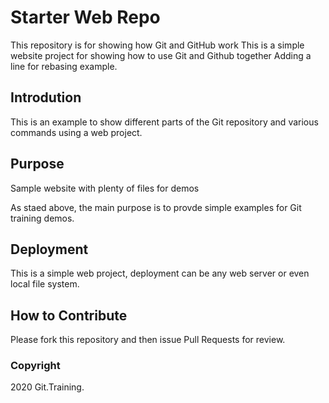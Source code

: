 # Starter Web Repo

This repository is for showing how Git and GitHub work
This is a simple website project for showing how to use Git and Github together
Adding a line for rebasing example.
## Introdution

This is an example to show different parts of the Git repository and various commands using
a web project.
  
## Purpose

Sample website with plenty of files for demos

As staed above, the main purpose is to
provde simple examples for Git training demos.

## Deployment

This is a simple web project, deployment can be any web server
or even local file system.

## How to Contribute

Please fork this repository and then issue Pull Requests for
review.

### Copyright

2020 Git.Training.
